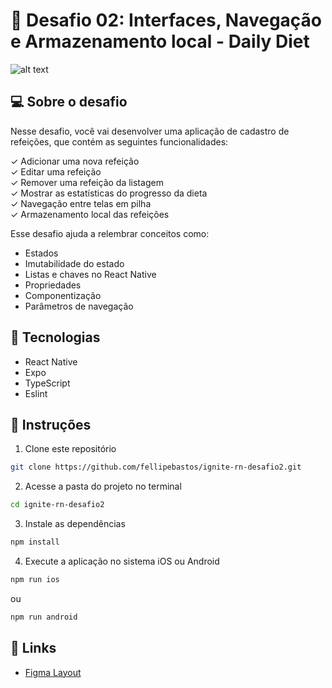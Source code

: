 # 📱 Desafio 02: Interfaces, Navegação e Armazenamento local - Daily Diet

![alt text](assets/cover.png)

## 💻 Sobre o desafio

Nesse desafio, você vai desenvolver uma aplicação de cadastro de refeições, que contém as seguintes funcionalidades:

✓ Adicionar uma nova refeição<br/>
✓ Editar uma refeição<br/>
✓ Remover uma refeição da listagem<br/>
✓ Mostrar as estatísticas do progresso da dieta<br/>
✓ Navegação entre telas em pilha<br/>
✓ Armazenamento local das refeições

Esse desafio ajuda a relembrar conceitos como:

- Estados
- Imutabilidade do estado
- Listas e chaves no React Native
- Propriedades
- Componentização
- Parâmetros de navegação

## 🚀 Tecnologias

- React Native
- Expo
- TypeScript
- Eslint

## 📝 Instruções

1. Clone este repositório
```bash 
git clone https://github.com/fellipebastos/ignite-rn-desafio2.git
```

2. Acesse a pasta do projeto no terminal
```bash
cd ignite-rn-desafio2
```

3. Instale as dependências
```bash
npm install
```

4. Execute a aplicação no sistema iOS ou Android
```bash
npm run ios
```
ou
```bash
npm run android
```

## 🔗 Links

- [Figma Layout](https://www.figma.com/design/bmgsFLWPiYKMjlVnzM3Jb5/Daily-Diet-%E2%80%A2-Desafio-React-Native-(Community)?node-id=2773-784&t=24Z6K03rur1cothj-0)